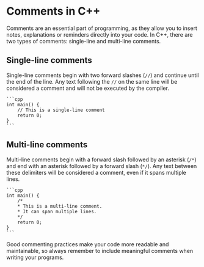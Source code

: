 # Comments in C++

Comments are an essential part of programming, as they allow you to insert notes, explanations or reminders directly into your code. In C++, there are two types of comments: single-line and multi-line comments.

## Single-line comments

Single-line comments begin with two forward slashes (`//`) and continue until the end of the line. Any text following the `//` on the same line will be considered a comment and will not be executed by the compiler.

~~~admonish example
```cpp
int main() {
    // This is a single-line comment
    return 0;
}
```
~~~

## Multi-line comments

Multi-line comments begin with a forward slash followed by an asterisk (`/*`) and end with an asterisk followed by a forward slash (`*/`). Any text between these delimiters will be considered a comment, even if it spans multiple lines.

~~~admonish example
```cpp
int main() {
    /*
    * This is a multi-line comment.
    * It can span multiple lines.
    */
    return 0;
}
```
~~~

Good commenting practices make your code more readable and maintainable, so always remember to include meaningful comments when writing your programs.